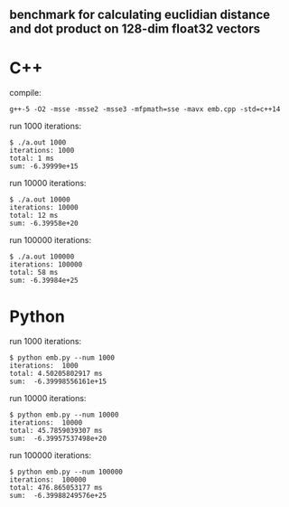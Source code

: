 ## benchmark for calculating euclidian distance and dot product on 128-dim float32 vectors

# C++
compile:
```
g++-5 -O2 -msse -msse2 -msse3 -mfpmath=sse -mavx emb.cpp -std=c++14
```
run 1000 iterations:
```
$ ./a.out 1000
iterations: 1000
total: 1 ms
sum: -6.39999e+15
```
run 10000 iterations:
```
$ ./a.out 10000
iterations: 10000
total: 12 ms
sum: -6.39958e+20
```
run 100000 iterations:
```
$ ./a.out 100000
iterations: 100000
total: 58 ms
sum: -6.39984e+25
```
  
# Python
run 1000 iterations:
```
$ python emb.py --num 1000
iterations:  1000
total: 4.50205802917 ms
sum:  -6.39998556161e+15
```
run 10000 iterations:
```
$ python emb.py --num 10000
iterations:  10000
total: 45.7859039307 ms
sum:  -6.39957537498e+20
```
run 100000 iterations:
```
$ python emb.py --num 100000
iterations:  100000
total: 476.865053177 ms
sum:  -6.39988249576e+25
```

